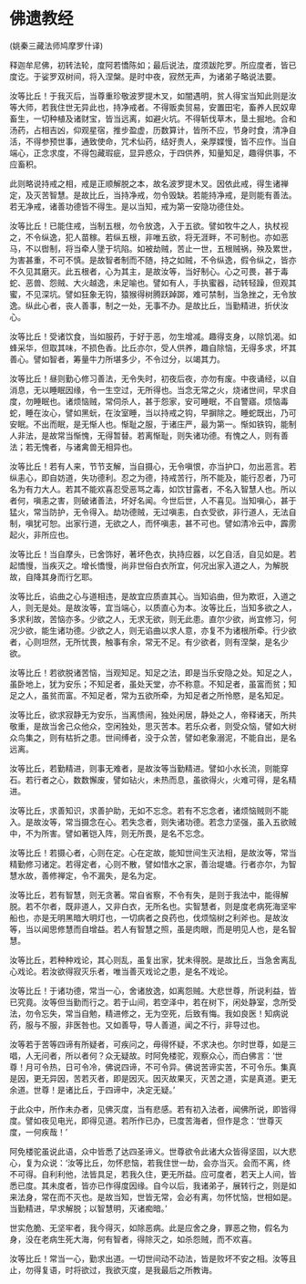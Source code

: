# 佛遗教经

(姚秦三藏法师鸠摩罗什译)

释迦牟尼佛，初转法轮，度阿若憍陈如；最后说法，度须跋陀罗。所应度者，皆已度讫。于娑罗双树间，将入涅槃。是时中夜，寂然无声，为诸弟子略说法要。

汝等比丘！于我灭后，当尊重珍敬波罗提木叉，如闇遇明，贫人得宝当知此则是汝等大师，若我住世无异此也，持净戒者。不得贩卖贸易，安置田宅，畜养人民奴卑畜生，一切种植及诸财宝，皆当远离，如避火坑。不得斩伐草木，垦土掘地。合和汤药，占相吉凶，仰观星宿，推步盈虚，历数算计，皆所不应，节身时食，清净自活，不得参预世事，通致使命，咒术仙药，结好贵人，亲厚媟慢，皆不应作。当自端心，正念求度，不得包藏瑕疵，显异惑众，于四供养，知量知足，趣得供事，不应畜积。

此则略说持戒之相，戒是正顺解脱之本，故名波罗提木叉。因依此戒，得生诸禅定，及灭苦智慧。是故比丘，当持净戒，勿令毁缺。若能持净戒，是则能有善法。若无净戒，诸善功德皆不得生。是以当知，戒为第一安隐功德住处。

汝等比丘！已能住戒，当制五根，勿令放逸，入于五欲。譬如牧牛之人，执杖视之，不令纵逸，犯人苗稼。若纵五根，非唯五欲，将无涯畔，不可制也。亦如恶马，不以辔制，将当牵人墬于坑陷。如被劫贼，苦止一世，五根贼祸，殃及累世，为害甚重，不可不慎。是故智者制而不随，持之如贼，不令纵逸，假令纵之，皆亦不久见其磨灭。此五根者，心为其主，是故汝等，当好制心。心之可畏，甚于毒蛇、恶兽、怨贼、大火越逸，未足喻也。譬如有人，手执蜜器，动转轻躁，但观其蜜，不见深坑。譬如狂象无钩，猿猴得树腾跃踔踯，难可禁制，当急挫之，无令放逸。纵此心者，丧人善事，制之一处，无事不办。是故比丘，当勤精进，折伏汝心。

汝等比丘！受诸饮食，当如服药，于好于恶，勿生增减。趣得支身，以除饥渴。如蜂采华，但取其味，不损色香。比丘亦尔，受人供养，趣自除恼，无得多求，坏其善心。譬如智者，筹量牛力所堪多少，不令过分，以竭其力。

汝等比丘！昼则勤心修习善法，无令失时，初夜后夜，亦勿有废。中夜诵经，以自消息，无以睡眠因缘，令一生空过，无所得也。当念无常之火，烧诸世间，早求自度，勿睡眠也。诸烦恼贼，常伺杀人，甚于怨家，安可睡眠，不自警寤。烦恼毒蛇，睡在汝心，譬如黑蚖，在汝室睡，当以持戒之钩，早摒除之。睡蛇既出，乃可安眠。不出而眠，是无惭人也。惭耻之服，于诸庄严，最为第一。惭如铁钩，能制人非法，是故常当惭愧，无得暂替。若离惭耻，则失诸功德。有愧之人，则有善法；若无愧者，与诸禽兽无相异也。

汝等比丘！若有人来，节节支解，当自摄心，无令嗔恨，亦当护口，勿出恶言。若纵恚心，即自妨道，失功德利。忍之为德，持戒苦行，所不能及，能行忍者，乃可名为有力大人。若其不能欢喜忍受恶骂之毒，如饮甘露者，不名入智慧人也。所以者何，嗔恚之害，则破诸善法，坏好名闻。今世后世，人不喜见。当知嗔心，甚于猛火，常当防护，无令得入。劫功德贼，无过嗔恚，白衣受欲，非行道人，无法自制，嗔犹可恕。出家行道，无欲之人，而怀嗔恚，甚不可也。譬如清冷云中，霹雳起火，非所应也。

汝等比丘！当自摩头，已舍饰好，著坏色衣，执持应器，以乞自活，自见如是。若起憍慢，当疾灭之。增长憍慢，尚非世俗白衣所宜，何况出家入道之人，为解脱故，自降其身而行乞耶。

汝等比丘，谄曲之心与道相违，是故宜应质直其心。当知谄曲，但为欺诳，入道之人，则无是处。是故汝等，宜当端心，以质直心为本。汝等比丘，当知多欲之人，多求利故，苦恼亦多。少欲之人，无求无欲，则无此患。直尔少欲，尚宜修习，何况少欲，能生诸功德。少欲之人，则无谄曲以求人意，亦复不为诸根所牵。行少欲者，心则坦然，无所忧畏，触事有余，常无不足。有少欲者，则有涅槃，是名少欲。

汝等比丘！若欲脱诸苦恼，当观知足。知足之法，即是当乐安隐之处。知足之人，虽卧地上，犹为安乐；不知足者，虽处天堂，亦不称意。不知足者，虽富而贫；知足之人，虽贫而富。不知足者，常为五欲所牵，为知足者之所怜愍，是名知足。

汝等比丘，欲求寂静无为安乐，当离愦闹，独处闲居，静处之人，帝释诸天，所共敬重，是故当舍己众他众，空闲独处，思灭苦本。若乐众者，则受众恼，譬如大树众鸟集之，则有枯折之患。世间缚者，没于众苦，譬如老象溺泥，不能自出，是名远离。

汝等比丘，若勤精进，则事无难者，是故汝等当勤精进。譬如小水长流，则能穿石。若行者之心，数数懈废，譬如钻火，未热而息，虽欲得火，火难可得，是名精进。

汝等比丘，求善知识，求善护助，无如不忘念。若有不忘念者，诸烦恼贼则不能入。是故汝等，常当摄念在心。若失念者，则失诸功德。若念力坚强，虽入五欲贼中，不为所害。譬如著铠入阵，则无所畏，是名不忘念。

汝等比丘！若摄心者，心则在定。心在定故，能知世间生灭法相，是故汝等，常当精勤修习诸定。若得定者，心则不散，譬如惜水之家，善治堤塘。行者亦尔，为智慧水故，善修禅定，令不漏失，是名为定。

汝等比丘，若有智慧，则无贪著。常自省察，不令有失，是则于我法中，能得解脱。若不尔者，既非道人，又非白衣，无所名也。实智慧者，则是度老病死海坚牢船也，亦是无明黑暗大明灯也，一切病者之良药也，伐烦恼树之利斧也。是故汝等，当以闻思修慧而自增益。若人有智慧之照，虽是肉眼，而是明见人也，是名智慧。

汝等比丘，若种种戏论，其心则乱，虽复出家，犹未得脱。是故比丘，当急舍离乱心戏论。若汝欲得寂灭乐者，唯当善灭戏论之患，是名不戏论。

汝等比丘！于诸功德，常当一心，舍诸放逸，如离怨贼。大悲世尊，所说利益，皆已究竟。汝等但当勤而行之。若于山间，若空泽中，若在树下，闲处静室，念所受法，勿令忘失，常当自勉，精进修之，无为空死，后致有悔。我如良医！知病说药，服与不服，非医咎也。又如善导，导人善道，闻之不行，非导过也。

汝等若于苦等四谛有所疑者，可疾问之，毋得怀疑，不求决也。尔时世尊，如是三唱，人无问者，所以者何？众无疑故。时阿免楼驼，观察众心，而白佛言：‘世尊！月可令热，日可令冷，佛说四谛，不可令异。佛说苦谛实苦，不可令乐。集真是因，更无异因，苦若灭者，即是因灭。因灭故果灭，灭苦之道，实是真道。更无余道。世尊！是诸比丘，于四谛中，决定无疑。’

于此众中，所作未办者，见佛灭度，当有悲感。若有初入法者，闻佛所说，即皆得度。譬如夜见电光，即得见道。若所作已办，已度苦海者，但作是念：‘世尊灭度，一何疾哉！’

阿免楼驼虽说此语，众中皆悉了达四圣谛义。世尊欲令此诸大众皆得坚固，以大悲心，复为众说：‘汝等比丘，勿怀悲恼，若我住世一劫，会亦当灭。会而不离，终不可得。自利利他，法皆具足，若我久住，更无所益。应可度者，若天上人间，皆悉已度。其未度者，皆亦已作得度因缘。自今以后，我诸弟子，展转行之，则是如来法身，常在而不灭也。是故当知，世皆无常，会必有离，勿怀忧恼，世相如是。当勤精进，早求解脱；以智慧明，灭诸痴暗。’

世实危脆、无坚牢者，我今得灭，如除恶病。此是应舍之身，罪恶之物，假名为身，没在老病生死大海，何有智者，得除灭之，如杀怨贼，而不欢喜。

汝等比丘！常当一心，勤求出道。一切世间动不动法，皆是败坏不安之相。汝等且止，勿得复语，时将欲过，我欲灭度，是我最后之所教诲。